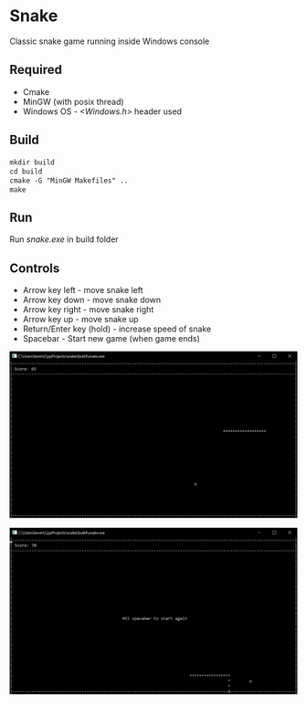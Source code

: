 # Snake #
Classic snake game running inside Windows console

## Required ##
- Cmake
- MinGW (with posix thread)
- Windows OS - *<Windows.h>* header used

## Build ##
    mkdir build
    cd build
    cmake -G "MinGW Makefiles" ..
    make

## Run ##
Run *snake.exe* in build folder

## Controls ##
* Arrow key left - move snake left
* Arrow key down - move snake down
* Arrow key right - move snake right
* Arrow key up - move snake up
* Return/Enter key (hold) - increase speed of snake
* Spacebar - Start new game (when game ends)

![In Play](/images/in_play.png)

![Game Over](/images/game_over.png)
